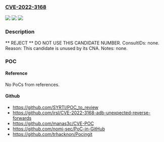 ### [CVE-2022-3168](https://cve.mitre.org/cgi-bin/cvename.cgi?name=CVE-2022-3168)
![](https://img.shields.io/static/v1?label=Product&message=n%2Fa&color=blue)
![](https://img.shields.io/static/v1?label=Version&message=n%2Fa&color=blue)
![](https://img.shields.io/static/v1?label=Vulnerability&message=n%2Fa&color=blue)

### Description

** REJECT ** DO NOT USE THIS CANDIDATE NUMBER. ConsultIDs: none. Reason: This candidate is unused by its CNA. Notes: none.

### POC

#### Reference
No PoCs from references.

#### Github
- https://github.com/SYRTI/POC_to_review
- https://github.com/irsl/CVE-2022-3168-adb-unexpected-reverse-forwards
- https://github.com/manas3c/CVE-POC
- https://github.com/nomi-sec/PoC-in-GitHub
- https://github.com/trhacknon/Pocingit

